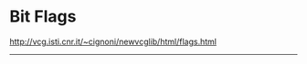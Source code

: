 # Bit Flags

<http://vcg.isti.cnr.it/~cignoni/newvcglib/html/flags.html>

************************************

